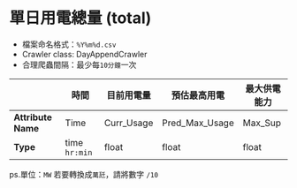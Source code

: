 # 單日用電總量 (total)
* 檔案命名格式：`%Y%m%d.csv`
* Crawler class: DayAppendCrawler
* 合理爬蟲間隔：最少每`10分鐘`一次

||時間|目前用電量|預估最高用電|最大供電能力|
|---|---|---|---|---|
|**Attribute Name**|Time|Curr_Usage|Pred_Max_Usage|Max_Sup|
|**Type**|time `hr:min`|float|float|float|

ps.單位：`MW` 
若要轉換成`萬瓩`，請將數字 `/10`
